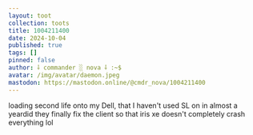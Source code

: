 ```yaml
---
layout: toot
collection: toots
title: 1004211400
date: 2024-10-04
published: true
tags: []
pinned: false
author: ⸸ commander ░ nova ⸸ :~$
avatar: /img/avatar/daemon.jpeg
mastodon: https://mastodon.online/@cmdr_nova/1004211400
---
```


loading second life onto my Dell, that I haven't used SL on in almost a yeardid they finally fix the client so that iris xe doesn't completely crash everything lol
